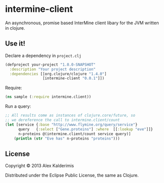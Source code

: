 # intermine-client

An asynchronous, promise based InterMine client libary for the JVM written
in clojure.

## Use it!

Declare a dependency in `project.clj`

``` clojure
(defproject your-project "1.0.0-SNAPSHOT"
  :description "Your project description"
  :dependencies [[org.clojure/clojure "1.4.0"]
                 [intermine-client "0.0.1"]])
```

Require:

``` clojure
(ns sample (:require intermine.client))
```

Run a query:

``` clojure
;; All results come as instances of clojure.core/future, so 
;; we dereference the call to intermine.client/count
(let [service {:base "http://www.flymine.org/query/service"}
      query   {:select ["Gene.proteins"] :where  [[:lookup "eve"]]}
      n-proteins @(intermine.client/count service query)]
    (println (str "Eve has" n-proteins "proteins")))
```

## License

Copyright © 2013 Alex Kalderimis

Distributed under the Eclipse Public License, the same as Clojure.
